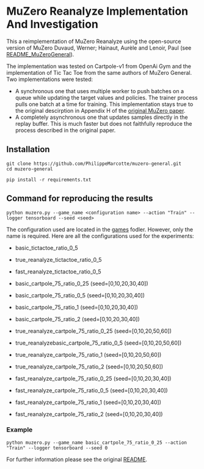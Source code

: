 # MuZero Reanalyze Implementation And Investigation

This a reimplementation of MuZero Reanalyze using the open-source version of MuZero Duvaud, Werner; Hainaut, Aurèle and Lenoir, Paul (see [README_MuZeroGeneral](./README_MuZeroGeneral.md)).

The implementation was tested on Cartpole-v1 from OpenAi Gym and the implementation of Tic Tac Toe from the same authors of MuZero General. Two implementations were tested:
- A synchronous one that uses multiple worker to push batches on a queue while updating the target values and policies. The trainer process pulls one batch at a time for training. This implementation stays true to the original descirption in Appendix H of the [original MuZero paper](https://arxiv.org/abs/1911.08265).
- A completely asynchronous one that updates samples directly in the replay buffer. This is much faster but does not faithfully reproduce the process described in the original paper.

## Installation
```shell script
git clone https://github.com/PhilippeMarcotte/muzero-general.git
cd muzero-general

pip install -r requirements.txt
```

## Command for reproducing the results
```shell script
python muzero.py --game_name <configuration name> --action "Train" --logger tensorboard --seed <seed>
```

The configuration used are located in the [games](./games) fodler. However, only the name is required. Here are all the configurations used for the experiments:
- basic_tictactoe_ratio_0_5
- true_reanalyze_tictactoe_ratio_0_5
- fast_reanalyze_tictactoe_ratio_0_5

- basic_cartpole_75_ratio_0_25 (seed=[0,10,20,30,40])
- basic_cartpole_75_ratio_0_5 (seed=[0,10,20,30,40])
- basic_cartpole_75_ratio_1 (seed=[0,10,20,30,40])
- basic_cartpole_75_ratio_2 (seed=[0,10,20,30,40])

- true_reanalyze_cartpole_75_ratio_0_25 (seed=[0,10,20,50,60])
- true_reanalyzebasic_cartpole_75_ratio_0_5 (seed=[0,10,20,50,60])
- true_reanalyze_cartpole_75_ratio_1 (seed=[0,10,20,50,60])
- true_reanalyze_cartpole_75_ratio_2 (seed=[0,10,20,50,60])

- fast_reanalyze_cartpole_75_ratio_0_25 (seed=[0,10,20,30,40])
- fast_reanalyze_cartpole_75_ratio_0_5 (seed=[0,10,20,30,40])
- fast_reanalyze_cartpole_75_ratio_1 (seed=[0,10,20,30,40])
- fast_reanalyze_cartpole_75_ratio_2 (seed=[0,10,20,30,40])

### Example
```shell script
python muzero.py --game_name basic_cartpole_75_ratio_0_25 --action "Train" --logger tensorboard --seed 0
```

For further information please see the original [README](./README_MuZeroGeneral.md).
